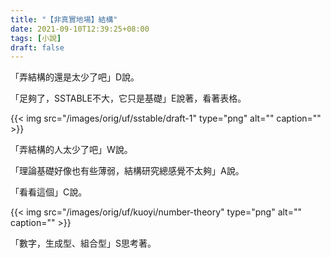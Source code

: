 ```yaml
---
title: "【非真實地場】結構"
date: 2021-09-10T12:39:25+08:00
tags: [小說]
draft: false
---
```


「弄結構的還是太少了吧」D說。

「足夠了，SSTABLE不大，它只是基礎」E說著，看著表格。

{{< img src="/images/orig/uf/sstable/draft-1" type="png" alt="" caption="" >}}

「弄結構的人太少了吧」W說。

「理論基礎好像也有些薄弱，結構研究總感覺不太夠」A說。

「看看這個」C說。

{{< img src="/images/orig/uf/kuoyi/number-theory" type="png" alt="" caption="" >}}

「數字，生成型、組合型」S思考著。
